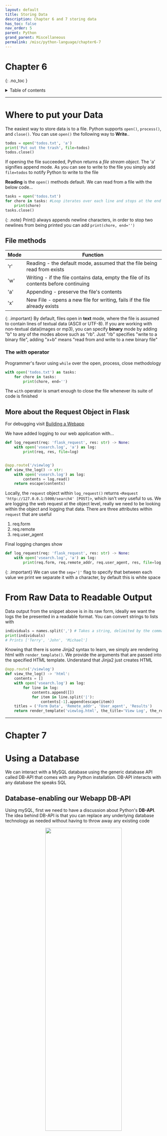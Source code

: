 ```yaml
---
layout: default
title: Storing Data
description: Chapter 6 and 7 storing data
has_toc: false
nav_order: 5
parent: Python
grand_parent: Miscellaneous
permalink: /misc/python-language/chapter6-7
---
```


# Chapter 6
{: .no_toc }

<details closed markdown="block">
  <summary>
    Table of contents
  </summary>
  {: .text-delta }
1. TOC
{:toc}
</details>

---
# Where to put your Data
The easiest way to store data is to a file. Python supports `open()`, `process()`, and `close()`. You can use `open()` the following way to **Write**..

```python
todos = open('todos.txt', 'a')
print('Put out the trash', file=todos)
todos.close()
```

If opening the file succeeded, Python returns a _file stream object_. The 'a' signifies append mode. As you can see to write to the file you simply add `file=todos` to notify Python to write to the file

**Reading** is the `open()` methods default. We can read from a file with the below code...

```python
tasks = open('todos.txt')
for chore in tasks: #Loop iterates over each line and stops at the end of the file
    print(chore)
tasks.close()
```

{: .note}
Print() always appends newline characters, in order to stop two newlines from being printed you can add `print(chore, end='')`

## File methods

Mode | Function
----- | ------
'r' | Reading - the default mode, assumed that the file being read from exists
'w' | Writing - if the file contains data, empty the file of its contents before continuing 
'a' | Appending - preserve the file's contents
'x' | New File - opens a new file for writing, fails if the file already exists

{: .important}
By default, files open in __text__ mode, where the file is assumed to contain lines of textual data (ASCII or UTF-8). If you are working with non-textual data(images or mp3), you can specify __binary__ mode by adding "b" to any of the modes above such as "rb". Just "rb" specifies "write to a binary file", adding "x+b" means "read from and write to a new binary file"

### The _with_ operator
Programmer's favor using `while` over the open, process, close methodology

```python
with open('todos.txt') as tasks:
    for chore in tasks:
        print(chore, end='')
```

The `with` operator is smart enough to close the file whenever its suite of code is finished

## More about the Request Object in Flask
For debugging visit [Building a Webapp](chapter5#debugging)

We have added logging to our web application with...

```python
def log_request(req: 'flask_request', res: str) -> None:
    with open('vsearch.log', 'a') as log:
        print(req, res, file=log)


@app.route('/viewlog')
def view_the_log() -> str:
    with open('vsearch.log') as log:
        contents = log.read()
    return escape(contents)
```

Locally, the `request` object within `log_request()` returns `<Request 'http://127.0.0.1:5000/search4' [POST]>`, which isn't very useful to us. We are logging the web request at the object level, really we need to be looking within the object and logging that data. There are three attributes within `request` that are useful

1. req.form
2. req.remote
3. req.user_agent

Final logging changes show

```python
def log_request(req: 'flask_request', res: str) -> None:
    with open('vsearch.log', 'a') as log:
        print(req.form, req.remote_addr, req.user_agent, res, file=log, sep='|')
```

{: .important}
We can use the `sep='|'` flag to specify that between each value we print we separate it with a character, by default this is white space


# From Raw Data to Readable Output
Data output from the snippet above is in its raw form, ideally we want the logs the be presented in a readable format. You can convert strings to lists with

```python
individuals = names.split(',') # Takes a string, delimited by the comma and creates a list
print(individuals)
# Prints ['Terry', 'John', 'Michael']
```

Knowing that there is some Jinja2 syntax to learn, we simply are rendering html with `render_template()`. We provide the arguments that are passed into the specified HTML template. Understand that Jinja2 just creates HTML

```python
@app.route('/viewlog')
def view_the_log() -> 'html':
    contents = []
    with open('vsearch.log') as log:
        for line in log: 
            contents.append([])
            for item in line.split('|'):
                contents[-1].append(escape(item))
    titles = ('Form Data', 'Remote_addr', 'User_agent', 'Results')
    return render_template('viewlog.html', the_title='View Log', the_row_titles=titles, the_data=contents)
```

---

# Chapter 7

# Using a Database
We can interact with a MySQL database using the generic database API called DB-API that comes with any Python installation. DB-API interacts with any database the speaks SQL

## Database-enabling our Webapp DB-API
Using mySQL, first we need to have a discussion about Python's **DB-API**. The idea behind DB-API is that you can replace any underlying database technology as needed without having to throw away any existing code

<p align="center">
  <img src="{{site.baseurl}}/assets/python/db-api.png"  width="70%" height="50%">
</p>

### Define your connection characteristics
There are four pieces of information that you need when connecting to MySQL: the IP address/name of the computer running the MySQL server, the user ID to use, the password associated with the user ID, and the name of the database the user ID wants to interact with

DB-API allows us to put this info in a dictionary with

```python
dbconfig = { 'host': '127.0.0.1',
            'user': 'vsearch',
            'password': 'vsearchpasswd',
            'database': 'vsearchlogDB'}
```

### Import mysql.connector
Import `mysql.connector` into your file, this import makes the MySQL-specific driver available to the DB-API

### Establish a connection to the server
Use DB-API's `connect` function to establish a connection to the server. We save a reference in `conn`

```python
conn = mysql.connector.connect(**dbconfig)
```

The ** is strange, it tells the `connect` function that a dictionary of arguements is being supplied in a single variable

### Open a cursor
To send SQL statements to the database as well as receive results we need a _cursor_. Think of the cursor as being the database equivalent to a file handler. Creating one is simple

```python
cursor = conn.cursor()
```

### Do the SQL
For ease of use use triple quoted string when sending SQL statements to the database and prefix the variable with an _

```python
_SQL = """show tables"""
cursor.execute(_SQL)
```

Result do not show immediately when sent back, you have to ask for them with a cursor method

- `cursor.fetchone` retrieves a single row of results
- `cursor.fetchmany` retrieves the number of rows you specify
- `cursor.fetchall` retrieves all rows

```python
res = cursor.fetchall()
print(res)
```

A list of tuples is returned by `cursor.fetchall`

## Database configuration  

Knowing that we need to have a mySQL python connector we can find it on Oracle's homepage. After we can set up our database with

```bash
# Bash command to start mysql from cli
mysql -u root -p
```

```sql
-- SQL commands to create database and user
create database vsearchlogDB;
create user 'vsearch' identified by 'vsearchpasswd';
grant all privilesges on vsearchlogDB.* to 'vsearch';
```

We will be storing the phrase, letters, IP address, browser string, result values, a unique ID for each logged request, and a timestamp

To create we login to the database with `mysql -u vsearch -p vsearchlogDB` and enter the following SQL statements

```sql
create table log (
id int auto_increment primary key,
ts timestamp default current_timestamp, 
phrase varchar(128) not null,
letters varchar(32) not null,
ip varchar(16) not null,
browser_string varchar(256) not null, 
results varchar(64) not null );
```

The created table should look like the following after issuing `describe log`

<p align="center">
  <img src="{{site.baseurl}}/assets/python/vsearchdb.png"  width="70%" height="50%">
</p>

## Inserting data
Avoid hardcoding data into a string to send to the database with `insert()`. Data placeholders can be used and look like

```python
 _SQL = """insert into log
            (phrase, letters, ip, browser_string, results)
            (%s, %s, %s, %s, %s)"""
cursor.execute(_SQL, ('hitch-hiker', 'xyz', '127.0.0.1', 'Safari', 'set()'))
```

Data values are passed in when `execute()` is called. Writing to a database is an expensive operation. Eventually the data will write from cache but, you can force the write with

```python
conn.commit()
```

## Closing connection
Close the connection to the database with

```python
cursor.close()
conn.close()
```

---

# Note about Flask UserAgent parsing - `ua-parser`
It took me forever to understand why `request.user_agent.browser` would not return anything. Apparently it was deprecated. I used a handy Python library called [ua-parser](https://github.com/ua-parser/uap-python)

```bash
pip3 install ua-parser
```

```python
from ua_parser import user_agent_parser
user_agent = req.headers.get('User-Agent')
parsed_agent = user_agent_parser.ParseUserAgent(user_agent)
parsed_agent['family']
```









